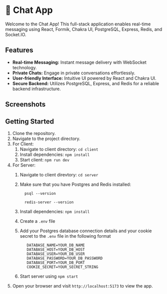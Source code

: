 # 💬 Chat App

Welcome to the Chat App! This full-stack application enables real-time messaging using React, Formik, Chakra UI, PostgreSQL, Express, Redis, and Socket.IO.

## Features

- **Real-time Messaging:** Instant message delivery with WebSocket technology.
- **Private Chats:** Engage in private conversations effortlessly.
- **User-friendly Interface:** Intuitive UI powered by React and Chakra UI.
- **Secure Backend:** Utilizes PostgreSQL, Express, and Redis for a reliable backend infrastructure.

## Screenshots


## Getting Started

1. Clone the repository.
2. Navigate to the project directory.
3. For Client:
   1. Navigate to client directory: `cd client`
   2. Install dependencies: `npm install`
   3. Start client: `npm run dev`
4. For Server:
   1. Navigate to client direvtory: `cd server`
   2. Make sure that you have Postgres and Redis installed:
      ```
        psql --version
      ```
      ```
        redis-server --version
      ```

   4. Install dependencies: `npm install`
   5. Create a `.env` file
   6. Add your Postgres database connection details and your cookie secret to the `.env` file in the following format
      ```
         DATABASE_NAME=YOUR_DB_NAME
         DATABASE_HOST=YOUR_DB_HOST
         DATABASE_USER=YOUR_DB_USER
         DATABASE_PASSWORD=YOUR_DB_PASSWORD
         DATABASE_PORT=YOUR_DB_PORT
         COOKIE_SECRET=YOUR_SECRET_STRING
   7. Start server using `npm start`
5. Open your browser and visit `http://localhost:5173` to view the app. 
